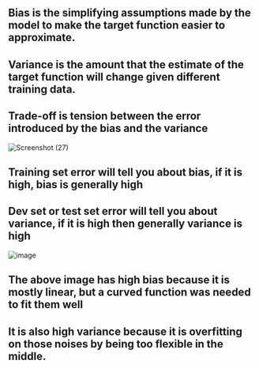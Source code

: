 ## Bias is the simplifying assumptions made by the model to make the target function easier to approximate.
## Variance is the amount that the estimate of the target function will change given different training data. 
## Trade-off is tension between the error introduced by the bias and the variance

![Screenshot (27)](https://user-images.githubusercontent.com/69463767/189346457-be3dc04d-86e2-4e4d-9be4-2c85c6f4c7a2.png)

## Training set error will tell you about bias, if it is high, bias is generally high
## Dev set or test set error will tell you about variance, if it is high then generally variance is high

![image](https://user-images.githubusercontent.com/69463767/189346784-fb7388a8-995f-44b5-aa8a-6593ddd4474d.png)

## The above image has high bias because it is mostly linear, but a curved function was needed to fit them well
## It is also high variance because it is overfitting on those noises by being too flexible in the middle.
